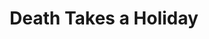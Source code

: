 ---
title: Death Takes a Holiday
year: 1937
opening_date: 1937-05-25
closing_date: 
layout: productions
image:
image_caption:
image_credit:
playbill: 
category: 
details:
  Theatre: Theatre Jacksonville
  Venue: Little Theatre
cast:
  Duke Lambert: Allen Moreland
  Grazia: Betty Perry
  Rhoda Fenton: Doris Lockhart
  Cora: Emma Sue Zink
  Duchess Stephaine: Genevieve Kenly
  Fedele: H.V. Rocco
  Eric Fenton: John Salzer
  Baron Cesarea: Joseph Marron
  Major Whitread: Maurice Perkins
  Princess of San Luca: Maye Elizabeth Mackinnon
  Aldo: Miriam Jobe
  Corrado: Stokes Perry
  Prince Sirki: Virgil Perry
crew:
  Lighting: H.E. DeFlorin
  Setting Assistant:
    - Herbert Swisher
    - Mary Courtney
    - Stokes Perry
  Director: Huron L. Blyden
  Set Design: R.H.H. Blackwell
  Props: Maxine Swisher
orchestra:
external_links:
---
